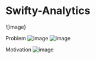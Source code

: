 # Swifty-Analytics
![image}

Problem
![image](https://github.com/CherSmith39/Swifty-Analytics/assets/150204821/0717bfbd-fb3e-4d45-a1a5-9964a9bbadbf)
![image](https://github.com/CherSmith39/Swifty-Analytics/assets/150204821/49845f17-9413-4f09-98da-75ea691e6583)


Motivation
![image](https://github.com/CherSmith39/Swifty-Analytics/assets/150204821/ebe06f82-4d99-46eb-bda2-1dae8f1c2e9e)
